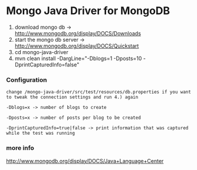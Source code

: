 # Mongo Java Driver for MongoDB

1. download mongo db -> <http://www.mongodb.org/display/DOCS/Downloads>
2. start the mongo db server -> <http://www.mongodb.org/display/DOCS/Quickstart>
3. cd mongo-java-driver
4. mvn clean install -DargLine="-Dblogs=1 -Dposts=10 -DprintCapturedInfo=false" 

### Configuration
    change /mongo-java-driver/src/test/resources/db.properties if you want to tweak the connection settings and run 4.) again

    -Dblogs=x -> number of blogs to create

    -Dposts=x -> number of posts per blog to be created

    -DprintCapturedInfo=true|false -> print information that was captured while the test was running


### more info

http://www.mongodb.org/display/DOCS/Java+Language+Center
